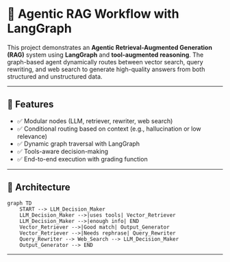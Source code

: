 # 🧠 Agentic RAG Workflow with LangGraph

This project demonstrates an **Agentic Retrieval-Augmented Generation (RAG)** system using **LangGraph** and **tool-augmented reasoning**. The graph-based agent dynamically routes between vector search, query rewriting, and web search to generate high-quality answers from both structured and unstructured data.

---

## 🚀 Features

- ✅ Modular nodes (LLM, retriever, rewriter, web search)
- ✅ Conditional routing based on context (e.g., hallucination or low relevance)
- ✅ Dynamic graph traversal with LangGraph
- ✅ Tools-aware decision-making
- ✅ End-to-end execution with grading function

---

## 🧠 Architecture

```mermaid
graph TD
    START --> LLM_Decision_Maker
    LLM_Decision_Maker -->|uses tools| Vector_Retriever
    LLM_Decision_Maker -->|enough info| END
    Vector_Retriever -->|Good match| Output_Generator
    Vector_Retriever -->|Needs rephrase| Query_Rewriter
    Query_Rewriter --> Web_Search --> LLM_Decision_Maker
    Output_Generator --> END
```

---

